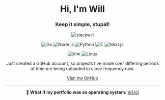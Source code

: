 <h1 align="center">Hi, I'm Will</h1>
<h3 align="center">Keep it simple, stupid!</h3>

<p align="center">
  <img src="https://komarev.com/ghpvc/?username=stackwill&label=Profile%20views&color=0e75b6&style=flat" alt="stackwill" />
</p>

<p align="center">
  <img src="https://img.shields.io/badge/Go-00ADD8?style=for-the-badge&logo=go&logoColor=white" alt="Go" />
  <img src="https://img.shields.io/badge/Node.js-339933?style=for-the-badge&logo=node.js&logoColor=white" alt="Node.js" />
  <img src="https://img.shields.io/badge/Python-3776AB?style=for-the-badge&logo=python&logoColor=white" alt="Python" />
  <img src="https://img.shields.io/badge/C-A8B9CC?style=for-the-badge&logo=c&logoColor=white" alt="C" />
  <img src="https://img.shields.io/badge/Next.js-000000?style=for-the-badge&logo=next.js&logoColor=white" alt="Next.js" />
</p>

<p align="center">
  <img src="https://img.shields.io/badge/Vim-019733?style=for-the-badge&logo=vim&logoColor=white" alt="Vim" />
  <img src="https://img.shields.io/badge/Linux-FCC624?style=for-the-badge&logo=linux&logoColor=black" alt="Linux" />
</p>

<p align="center">
  Just created a GitHub account, so projects I've made over differing periods of time are being uploaded in close frequency now.
</p>

<p align="center">
  <a href="https://github.com/stackwill" target="_blank">Visit my GitHub</a>
</p>

---

<p align="center">
  🔗 <strong>What if my portfolio was an operating system:</strong> <a href="https://w1.lol" target="_blank">w1.lol</a>
</p>
